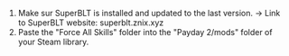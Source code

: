 1) Make sur SuperBLT is installed and updated to the last version. -> Link to SuperBLT website: superblt.znix.xyz
2) Paste the "Force All Skills" folder into the "Payday 2/mods" folder of your Steam library.
